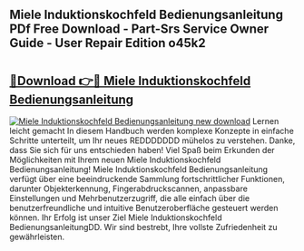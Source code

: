 ## Miele Induktionskochfeld Bedienungsanleitung PDf Free Download - Part-Srs Service Owner Guide - User Repair Edition o45k2

# <h2><a href="http://df197hc.blite.top/?on=Miele+Induktionskochfeld+Bedienungsanleitung">🔗Download 👉🔴 Miele Induktionskochfeld Bedienungsanleitung</a></h2>

[![Miele Induktionskochfeld Bedienungsanleitung new download](https://i.imgur.com/lujVjoI.png)](http://df197hc.blite.top/?on=Miele+Induktionskochfeld+Bedienungsanleitung)
Lernen leicht gemacht In diesem Handbuch werden komplexe Konzepte in einfache Schritte unterteilt, um Ihr neues REDDDDDDD mühelos zu verstehen. Danke, dass Sie sich für uns entschieden haben! Viel Spaß beim Erkunden der Möglichkeiten mit Ihrem neuen Miele Induktionskochfeld Bedienungsanleitung! Miele Induktionskochfeld Bedienungsanleitung verfügt über eine beeindruckende Sammlung fortschrittlicher Funktionen, darunter Objekterkennung, Fingerabdruckscannen, anpassbare Einstellungen und Mehrbenutzerzugriff, die alle einfach über die benutzerfreundliche und intuitive Benutzeroberfläche gesteuert werden können. Ihr Erfolg ist unser Ziel Miele Induktionskochfeld BedienungsanleitungDD. Wir sind bestrebt, Ihre vollste Zufriedenheit zu gewährleisten.

